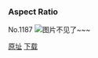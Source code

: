 ### Aspect Ratio
No.1187
![图片不见了~~~](https://imgs.xkcd.com/comics/aspect_ratio.png)

[原址](https://xkcd.com//1187) [下载](https://imgs.xkcd.com/comics/aspect_ratio.png)

